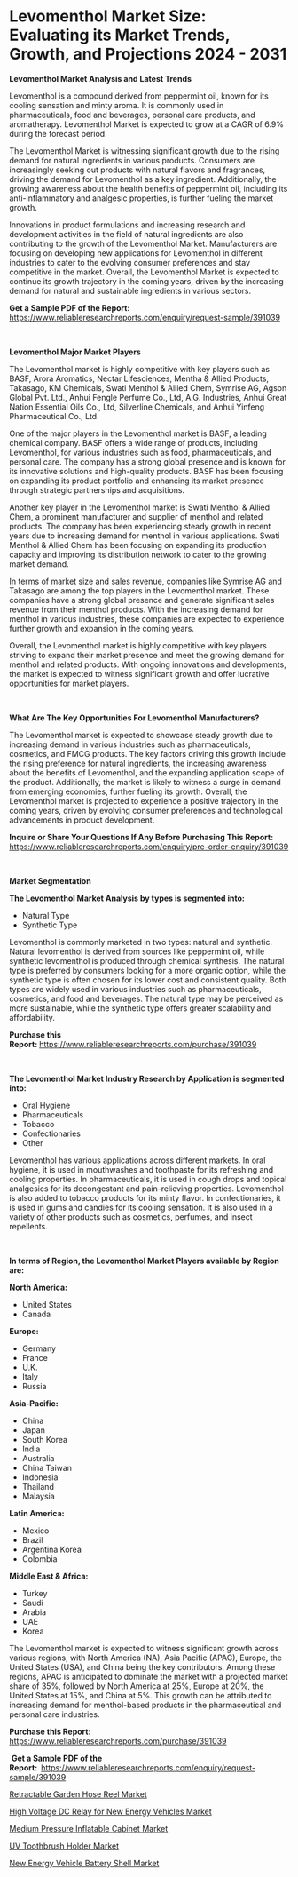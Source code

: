 <p><h1>Levomenthol Market Size: Evaluating its Market Trends, Growth, and Projections 2024 - 2031</h1></p><p><strong>Levomenthol Market Analysis and Latest Trends</strong></p>
<p><p>Levomenthol is a compound derived from peppermint oil, known for its cooling sensation and minty aroma. It is commonly used in pharmaceuticals, food and beverages, personal care products, and aromatherapy. Levomenthol Market is expected to grow at a CAGR of 6.9% during the forecast period.</p><p>The Levomenthol Market is witnessing significant growth due to the rising demand for natural ingredients in various products. Consumers are increasingly seeking out products with natural flavors and fragrances, driving the demand for Levomenthol as a key ingredient. Additionally, the growing awareness about the health benefits of peppermint oil, including its anti-inflammatory and analgesic properties, is further fueling the market growth.</p><p>Innovations in product formulations and increasing research and development activities in the field of natural ingredients are also contributing to the growth of the Levomenthol Market. Manufacturers are focusing on developing new applications for Levomenthol in different industries to cater to the evolving consumer preferences and stay competitive in the market. Overall, the Levomenthol Market is expected to continue its growth trajectory in the coming years, driven by the increasing demand for natural and sustainable ingredients in various sectors.</p></p>
<p><strong>Get a Sample PDF of the Report:&nbsp;</strong> <a href="https://www.reliableresearchreports.com/enquiry/request-sample/391039">https://www.reliableresearchreports.com/enquiry/request-sample/391039</a></p>
<p>&nbsp;</p>
<p><strong>Levomenthol Major Market Players</strong></p>
<p><p>The Levomenthol market is highly competitive with key players such as BASF, Arora Aromatics, Nectar Lifesciences, Mentha & Allied Products, Takasago, KM Chemicals, Swati Menthol & Allied Chem, Symrise AG, Agson Global Pvt. Ltd., Anhui Fengle Perfume Co., Ltd, A.G. Industries, Anhui Great Nation Essential Oils Co., Ltd, Silverline Chemicals, and Anhui Yinfeng Pharmaceutical Co., Ltd.</p><p>One of the major players in the Levomenthol market is BASF, a leading chemical company. BASF offers a wide range of products, including Levomenthol, for various industries such as food, pharmaceuticals, and personal care. The company has a strong global presence and is known for its innovative solutions and high-quality products. BASF has been focusing on expanding its product portfolio and enhancing its market presence through strategic partnerships and acquisitions.</p><p>Another key player in the Levomenthol market is Swati Menthol & Allied Chem, a prominent manufacturer and supplier of menthol and related products. The company has been experiencing steady growth in recent years due to increasing demand for menthol in various applications. Swati Menthol & Allied Chem has been focusing on expanding its production capacity and improving its distribution network to cater to the growing market demand.</p><p>In terms of market size and sales revenue, companies like Symrise AG and Takasago are among the top players in the Levomenthol market. These companies have a strong global presence and generate significant sales revenue from their menthol products. With the increasing demand for menthol in various industries, these companies are expected to experience further growth and expansion in the coming years.</p><p>Overall, the Levomenthol market is highly competitive with key players striving to expand their market presence and meet the growing demand for menthol and related products. With ongoing innovations and developments, the market is expected to witness significant growth and offer lucrative opportunities for market players.</p></p>
<p>&nbsp;</p>
<p><strong>What Are The Key Opportunities For Levomenthol Manufacturers?</strong></p>
<p><p>The Levomenthol market is expected to showcase steady growth due to increasing demand in various industries such as pharmaceuticals, cosmetics, and FMCG products. The key factors driving this growth include the rising preference for natural ingredients, the increasing awareness about the benefits of Levomenthol, and the expanding application scope of the product. Additionally, the market is likely to witness a surge in demand from emerging economies, further fueling its growth. Overall, the Levomenthol market is projected to experience a positive trajectory in the coming years, driven by evolving consumer preferences and technological advancements in product development.</p></p>
<p><strong>Inquire or Share Your Questions If Any Before Purchasing This Report:</strong> <a href="https://www.reliableresearchreports.com/enquiry/pre-order-enquiry/391039">https://www.reliableresearchreports.com/enquiry/pre-order-enquiry/391039</a></p>
<p>&nbsp;</p>
<p><strong>Market Segmentation</strong></p>
<p><strong>The Levomenthol Market Analysis by types is segmented into:</strong></p>
<p><ul><li>Natural Type</li><li>Synthetic Type</li></ul></p>
<p><p>Levomenthol is commonly marketed in two types: natural and synthetic. Natural levomenthol is derived from sources like peppermint oil, while synthetic levomenthol is produced through chemical synthesis. The natural type is preferred by consumers looking for a more organic option, while the synthetic type is often chosen for its lower cost and consistent quality. Both types are widely used in various industries such as pharmaceuticals, cosmetics, and food and beverages. The natural type may be perceived as more sustainable, while the synthetic type offers greater scalability and affordability.</p></p>
<p><strong>Purchase this Report:&nbsp;</strong><a href="https://www.reliableresearchreports.com/purchase/391039">https://www.reliableresearchreports.com/purchase/391039</a></p>
<p>&nbsp;</p>
<p><strong>The Levomenthol Market Industry Research by Application is segmented into:</strong></p>
<p><ul><li>Oral Hygiene</li><li>Pharmaceuticals</li><li>Tobacco</li><li>Confectionaries</li><li>Other</li></ul></p>
<p><p>Levomenthol has various applications across different markets. In oral hygiene, it is used in mouthwashes and toothpaste for its refreshing and cooling properties. In pharmaceuticals, it is used in cough drops and topical analgesics for its decongestant and pain-relieving properties. Levomenthol is also added to tobacco products for its minty flavor. In confectionaries, it is used in gums and candies for its cooling sensation. It is also used in a variety of other products such as cosmetics, perfumes, and insect repellents.</p></p>
<p>&nbsp;</p>
<p><strong>In terms of Region, the Levomenthol Market Players available by Region are:</strong></p>
<p>
    <p> <strong> North America: </strong>
        <ul>
            <li>United States</li>
            <li>Canada</li>
        </ul>
        </p> 
    <p> <strong> Europe: </strong>
        <ul>
            <li>Germany</li>
            <li>France</li>
            <li>U.K.</li>
            <li>Italy</li>
            <li>Russia</li>
        </ul>
        </p> 
    <p> <strong> Asia-Pacific: </strong>
        <ul>
            <li>China</li>
            <li>Japan</li>
            <li>South Korea</li>
            <li>India</li>
            <li>Australia</li>
            <li>China Taiwan</li>
            <li>Indonesia</li>
            <li>Thailand</li>
            <li>Malaysia</li>
        </ul>
        </p> 
    <p> <strong> Latin America: </strong>
        <ul>
            <li>Mexico</li>
            <li>Brazil</li>
            <li>Argentina Korea</li>
            <li>Colombia</li>
        </ul>
        </p> 
    <p> <strong> Middle East & Africa: </strong>
        <ul>
            <li>Turkey</li>
            <li>Saudi</li>
            <li>Arabia</li>
            <li>UAE</li>
            <li>Korea</li>
        </ul>
    </p>
    </p>
<p><p>The Levomenthol market is expected to witness significant growth across various regions, with North America (NA), Asia Pacific (APAC), Europe, the United States (USA), and China being the key contributors. Among these regions, APAC is anticipated to dominate the market with a projected market share of 35%, followed by North America at 25%, Europe at 20%, the United States at 15%, and China at 5%. This growth can be attributed to increasing demand for menthol-based products in the pharmaceutical and personal care industries.</p></p>
<p><strong>Purchase this Report: </strong><a href="https://www.reliableresearchreports.com/purchase/391039">https://www.reliableresearchreports.com/purchase/391039</a></p>
<p>&nbsp;<strong>Get a Sample PDF of the Report:&nbsp;&nbsp;</strong><a href="https://www.reliableresearchreports.com/enquiry/request-sample/391039">https://www.reliableresearchreports.com/enquiry/request-sample/391039</a></p>
<p><strong></strong></p>
<p><p><a href="https://view.publitas.com/reportprime-1/retractable-garden-hose-reel-market-insights-market-players-and-forecast-till-2031/">Retractable Garden Hose Reel Market</a></p><p><a href="https://extreme-scabiosa-c81.notion.site/High-Voltage-DC-Relay-for-New-Energy-Vehicles-Market-Size-and-Growth-Market-Segmentation-Regional--223eef2d428044c4806ea1b3827589fd">High Voltage DC Relay for New Energy Vehicles Market</a></p><p><a href="https://adventurous-uranium-ef9.notion.site/Medium-Pressure-Inflatable-Cabinet-Market-Research-Report-The-Key-To-Successful-Business-Strategy-F-f449482787874e2d944e2366bfc4162e">Medium Pressure Inflatable Cabinet Market</a></p><p><a href="https://view.publitas.com/reportprime-1/uv-toothbrush-holder-market-size-growth-and-forecast-from-2024-2031/">UV Toothbrush Holder Market</a></p><p><a href="https://carnation-joke-41f.notion.site/Insights-into-New-Energy-Vehicle-Battery-Shell-Market-Size-Analysing-Market-Share-Trends-and-Grow-865d17678a8a4e2983d881a0fd4eb36d">New Energy Vehicle Battery Shell Market</a></p></p>